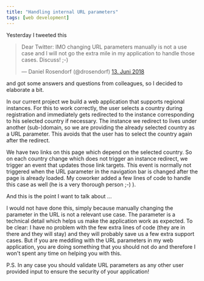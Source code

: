 ```yaml
---
title: "Handling internal URL parameters"
tags: [web development]
---
```


Yesterday I tweeted this<blockquote class="twitter-tweet" data-lang="en" data-dnt="true"><p lang="en" dir="ltr">Dear Twitter: IMO changing URL parameters manually is not a use case and I will not go the extra mile in my application to handle those cases. Discuss! ;-)</p>&mdash; Daniel Rosendorf (@drosendorf) <a href="https://twitter.com/drosendorf/status/1006807933185937408?ref_src=twsrc%5Etfw">13. Juni 2018</a></blockquote>
<script async src="https://platform.twitter.com/widgets.js" charset="utf-8"></script>

and got some answers and questions from colleagues, so I decided to elaborate a bit.

In our current project we build a web application that supports regional instances. For this to work correctly, the user selects a country during registration and immediately gets redirected to the instance corresponding to his selected country if necessary. The instance we redirect to lives under another (sub-)domain, so we are providing the already selected country as a URL parameter. This avoids that the user has to select the country again after the redirect.

We have two links on this page which depend on the selected country. So on each country change which does not trigger an instance redirect, we trigger an event that updates those link targets. This event is normally not triggered when the URL parameter in the navigation bar is changed after the page is already loaded. My coworker added a few lines of code to handle this case as well (he is a very thorough person ;-) ). 

And this is the point I want to talk about ...

I would not have done this, simply because manually changing the parameter in the URL is not a relevant use case. The parameter is a technical detail which helps us make the application work as expected. To be clear: I have no problem with the few extra lines of code (they are in there and they will stay) and they will probably save us a few extra support cases. But if you are meddling with the URL parameters in my web application, you are doing something that you should not do and therefore I won't spent any time on helping you with this.

P.S. In any case you should validate URL parameters as any other user provided input to ensure the security of your application!

